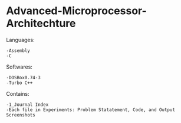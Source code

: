 # Advanced-Microprocessor-Architechture

Languages:

    -Assembly
    -C

Softwares:

    -DOSBox0.74-3
    -Turbo C++
  
Contains:

    -1_Journal Index
    -Each file in Experiments: Problem Statatement, Code, and Output Screenshots
